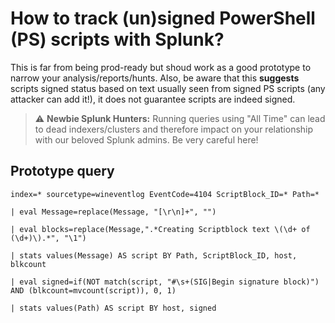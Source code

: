 # How to track (un)signed PowerShell (PS) scripts with Splunk?
This is far from being prod-ready but shoud work as a good prototype to narrow your analysis/reports/hunts. Also, be aware that this **suggests** scripts signed status based on text usually seen from signed PS scripts (any attacker can add it!), it does not guarantee scripts are indeed signed.

> :warning: **Newbie Splunk Hunters:** Running queries using "All Time" can lead to dead indexers/clusters and therefore impact on your relationship with our beloved Splunk admins. Be very careful here!

## Prototype query
```
index=* sourcetype=wineventlog EventCode=4104 ScriptBlock_ID=* Path=*

| eval Message=replace(Message, "[\r\n]+", "")

| eval blocks=replace(Message,".*Creating Scriptblock text \(\d+ of (\d+)\).*", "\1")

| stats values(Message) AS script BY Path, ScriptBlock_ID, host, blkcount

| eval signed=if(NOT match(script, "#\s+(SIG|Begin signature block)") AND (blkcount=mvcount(script)), 0, 1)

| stats values(Path) AS script BY host, signed
```
